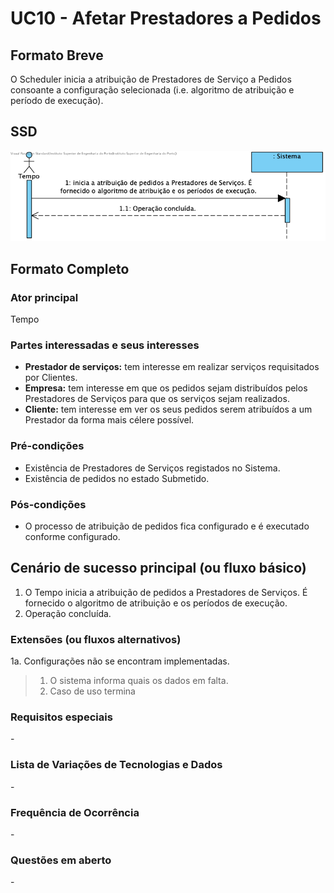 # UC10 - Afetar Prestadores a Pedidos

## Formato Breve
O Scheduler inicia a atribuição de Prestadores de Serviço a Pedidos consoante a configuração selecionada (i.e. algoritmo de atribuição e período de execução).


## SSD
![SSD_UC10_IT3.png](SSD_UC10_IT3.png)

## Formato Completo

### Ator principal

Tempo

### Partes interessadas e seus interesses
* **Prestador de serviços:** tem interesse em realizar serviços requisitados por Clientes.
* **Empresa:** tem interesse em que os pedidos sejam distribuídos pelos Prestadores de Serviços para que os serviços sejam realizados.
* **Cliente:** tem interesse em ver os seus pedidos serem atribuídos a um Prestador da forma mais célere possível.


### Pré-condições
* Existência de Prestadores de Serviços registados no Sistema.
* Existência de pedidos no estado Submetido.

### Pós-condições
* O processo de atribuição de pedidos fica configurado e é executado conforme configurado.

## Cenário de sucesso principal (ou fluxo básico)

1. O Tempo inicia a atribuição de pedidos a Prestadores de Serviços. É fornecido o algoritmo de atribuição e os períodos de execução.
2. Operação concluída.


### Extensões (ou fluxos alternativos)
1a. Configurações não se encontram implementadas.
>	1. O sistema informa quais os dados em falta.
>	2. Caso de uso termina

### Requisitos especiais
\-

### Lista de Variações de Tecnologias e Dados
\-

### Frequência de Ocorrência
\-

### Questões em aberto

\-
